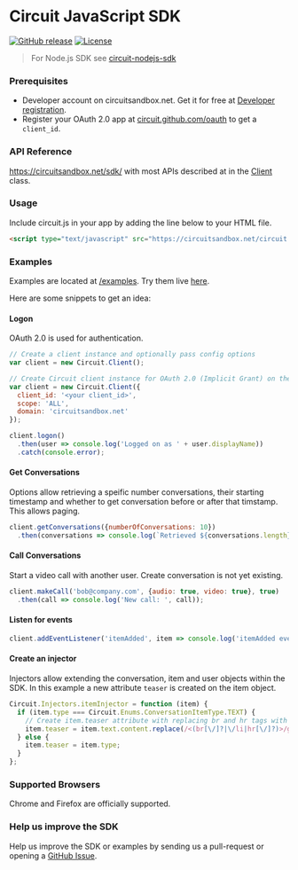 Circuit JavaScript SDK
======================

[![GitHub release](https://img.shields.io/github/release/circuit/circuit-js-sdk.svg)](https://github.com/circuit/circuit-js-sdk)
[![License](https://img.shields.io/badge/License-Apache%202.0-blue.svg)](https://opensource.org/licenses/Apache-2.0)

> For Node.js SDK see [circuit-nodejs-sdk](https://github.com/circuit/circuit-nodejs-sdk)



### Prerequisites
* Developer account on circuitsandbox.net. Get it for free at [Developer registration](https://www.circuit.com/web/developers/registration).
* Register your OAuth 2.0 app at [circuit.github.com/oauth](https://circuit.github.com/oauth) to get a `client_id`.

### API Reference
https://circuitsandbox.net/sdk/ with most APIs described at in the [Client](https://circuitsandbox.net/sdk/classes/Client.html) class.


### Usage
Include circuit.js in your app by adding the line below to your HTML file.

```html
<script type="text/javascript" src="https://circuitsandbox.net/circuit.js"></script>`
```

### Examples
Examples are located at [/examples](/examples). Try them live [here](https://rawgit.com/circuit/js-sdk/master/index.html).

Here are some snippets to get an idea:

#### Logon
OAuth 2.0 is used for authentication.
```javascript
// Create a client instance and optionally pass config options
var client = new Circuit.Client();

// Create Circuit client instance for OAuth 2.0 (Implicit Grant) on the sandbox system
var client = new Circuit.Client({
  client_id: '<your client_id>',
  scope: 'ALL',
  domain: 'circuitsandbox.net'
});

client.logon()
  .then(user => console.log('Logged on as ' + user.displayName))
  .catch(console.error);
```

#### Get Conversations
Options allow retrieving a speific number conversations, their starting timestamp and whether to get conversation before or after that timstamp. This allows paging.
```javascript
client.getConversations({numberOfConversations: 10})
  .then(conversations => console.log(`Retrieved ${conversations.length} conversations`))
```

#### Call Conversations
Start a video call with another user. Create conversation is not yet existing.
```javascript
client.makeCall('bob@company.com', {audio: true, video: true}, true)
  .then(call => console.log('New call: ', call));
```

#### Listen for events
```javascript
client.addEventListener('itemAdded', item => console.log('itemAdded event received:', item));
```

#### Create an injector
Injectors allow extending the conversation, item and user objects within the SDK.
In this example a new attribute `teaser` is created on the item object.
```javascript
Circuit.Injectors.itemInjector = function (item) {
  if (item.type === Circuit.Enums.ConversationItemType.TEXT) {
    // Create item.teaser attribute with replacing br and hr tags with a space
    item.teaser = item.text.content.replace(/<(br[\/]?|\/li|hr[\/]?)>/gi, ' ');
  } else {
    item.teaser = item.type;
  }
};
```

### Supported Browsers
Chrome and Firefox are officially supported.

### Help us improve the SDK
Help us improve the SDK or examples by sending us a pull-request or opening a [GitHub Issue](https://github.com/circuit/circuit-js-sdk/issues/new).
